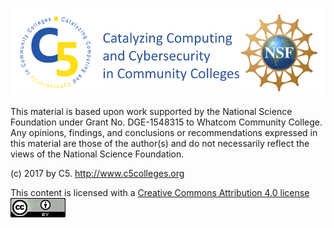 











![.guides/img/C5titlepagelogo](.guides/img/C5titlepagelogo.PNG)

 
 
 







This material is based upon work supported by the National Science Foundation under Grant No. DGE-1548315 to Whatcom Community College. Any opinions, findings, and conclusions or recommendations expressed in this material are those of the author(s) and do not necessarily reflect the views of the National Science Foundation.

(c) 2017 by C5. http://www.c5colleges.org

This content is licensed with a [Creative Commons Attribution 4.0 license](http://www.newsweek.com/2014/12/12/imitation-game-sparks-new-wave-code-breakers-289170.htm)
![.guides/img/CCatributionlogo](.guides/img/CCatributionlogo.png)
